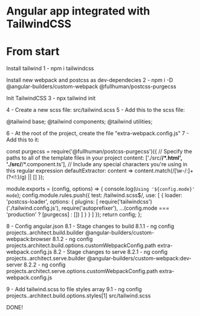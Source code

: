 # Angular app integrated with TailwindCSS

# From start

Install tailwind
1 - npm i tailwindcss

Install new webpack and postcss as dev-dependecies
2 - npm i -D @angular-builders/custom-webpack @fullhuman/postcss-purgecss

Init TailwindCSS
3 - npx tailwind init

4 - Create a new scss file: src/tailwind.scss
5 - Add this to the scss file:

@tailwind base;
@tailwind components;
@tailwind utilities;

6 - At the root of the project, create the file "extra-webpack.config.js"
7 - Add this to it:

const purgecss = require('@fullhuman/postcss-purgecss')({
  // Specify the paths to all of the template files in your project
  content: ['./src/**/*.html', './src/**/*.component.ts'],
  // Include any special characters you're using in this regular expression
  defaultExtractor: content => content.match(/[\w-/:]+(?<!:)/g) || []
});

module.exports = (config, options) => {
  console.log(`Using '${config.mode}' mode`);
  config.module.rules.push({
    test: /tailwind\.scss$/,
    use: [
      {
        loader: 'postcss-loader',
        options: {
          plugins: [
            require('tailwindcss')('./tailwind.config.js'),
            require('autoprefixer'),
            ...(config.mode === 'production' ? [purgecss] : [])
          ]
        }
      }
    ]
  });
  return config;
};

8 - Config angular.json
8.1 - Stage changes to build
8.1.1 - ng config projects.<my-project>.architect.build.builder @angular-builders/custom-webpack:browser
8.1.2 - ng config projects<my-project>.architect.build.options.customWebpackConfig.path extra-webpack.config.js
8.2 - Stage changes to serve
8.2.1 - ng config projects.<my-project>.architect.serve.builder @angular-builders/custom-webpack:dev-server
8.2.2 - ng config projects<my-project>.architect.serve.options.customWebpackConfig.path extra-webpack.config.js

9 - Add tailwind.scss to file styles array
9.1 - ng config projects.<my-project>.architect.build.options.styles[1] src/tailwind.scss

DONE! 
